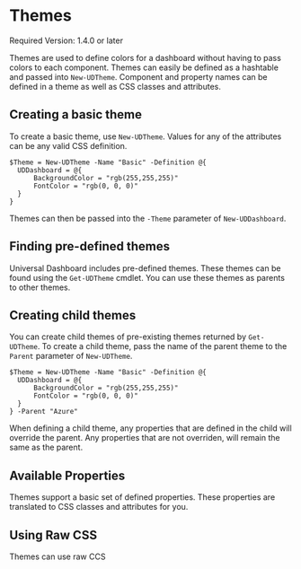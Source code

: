 # Themes

Required Version: 1.4.0 or later

Themes are used to define colors for a dashboard without having to pass colors to each component. Themes can easily be defined as a hashtable and passed into `New-UDTheme`. Component and property names can be defined in a theme as well as CSS classes and attributes. 

## Creating a basic theme

To create a basic theme, use `New-UDTheme`. Values for any of the attributes can be any valid CSS definition. 

```
$Theme = New-UDTheme -Name "Basic" -Definition @{
  UDDashboard = @{
      BackgroundColor = "rgb(255,255,255)"
      FontColor = "rgb(0, 0, 0)"
  }
}
```
Themes can then be passed into the `-Theme` parameter of `New-UDDashboard`. 

## Finding pre-defined themes

Universal Dashboard includes pre-defined themes. These themes can be found using the `Get-UDTheme` cmdlet. You can use these themes as parents to other themes. 

## Creating child themes

You can create child themes of pre-existing themes returned by `Get-UDTheme`. To create a child theme, pass the name of the parent theme to the `Parent` parameter of `New-UDTheme`. 

```
$Theme = New-UDTheme -Name "Basic" -Definition @{
  UDDashboard = @{
      BackgroundColor = "rgb(255,255,255)"
      FontColor = "rgb(0, 0, 0)"
  }
} -Parent "Azure" 
```

When defining a child theme, any properties that are defined in the child will override the parent. Any properties that are not overriden, will remain the same as the parent. 

## Available Properties

Themes support a basic set of defined properties. These properties are translated to CSS classes and attributes for you. 



## Using Raw CSS 

Themes can use raw CCS



